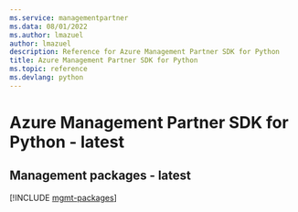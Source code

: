 ```yaml
---
ms.service: managementpartner
ms.data: 08/01/2022
ms.author: lmazuel
author: lmazuel
description: Reference for Azure Management Partner SDK for Python
title: Azure Management Partner SDK for Python
ms.topic: reference
ms.devlang: python
---
```

# Azure Management Partner SDK for Python - latest

## Management packages - latest
[!INCLUDE [mgmt-packages](management-partner-mgmt-index.md)]